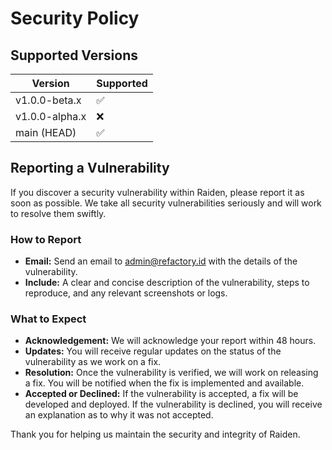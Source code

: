 # Security Policy

## Supported Versions


| Version | Supported          |
| ------- | ------------------ |
| v1.0.0-beta.x  | :white_check_mark: |
| v1.0.0-alpha.x   | :x:                |
| main (HEAD)  | :white_check_mark: |

## Reporting a Vulnerability

If you discover a security vulnerability within Raiden, please report it as soon as possible. We take all security vulnerabilities seriously and will work to resolve them swiftly.

### How to Report
- **Email:** Send an email to [admin@refactory.id](mailto:admin@refactory.id) with the details of the vulnerability.
- **Include:** A clear and concise description of the vulnerability, steps to reproduce, and any relevant screenshots or logs.

### What to Expect
- **Acknowledgement:** We will acknowledge your report within 48 hours.
- **Updates:** You will receive regular updates on the status of the vulnerability as we work on a fix.
- **Resolution:** Once the vulnerability is verified, we will work on releasing a fix. You will be notified when the fix is implemented and available.
- **Accepted or Declined:** If the vulnerability is accepted, a fix will be developed and deployed. If the vulnerability is declined, you will receive an explanation as to why it was not accepted.

Thank you for helping us maintain the security and integrity of Raiden.
